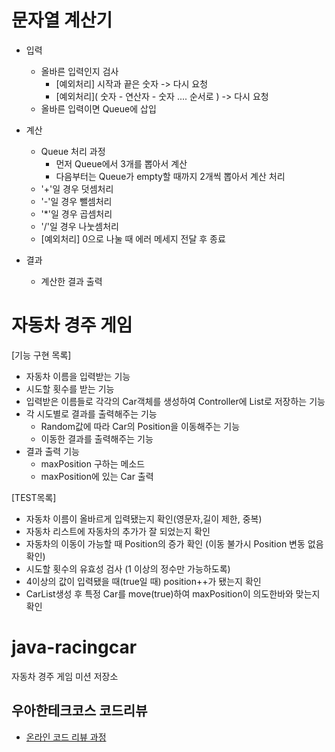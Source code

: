 # 문자열 계산기

- 입력
    + 올바른 입력인지 검사
        - [예외처리] 시작과 끝은 숫자 -> 다시 요청
        - [예외처리]( 숫자 - 연산자 - 숫자 .... 순서로 ) -> 다시 요청
    + 올바른 입력이면 Queue에 삽입
    
- 계산
    + Queue 처리 과정
        + 먼저 Queue에서 3개를 뽑아서 계산
        + 다음부터는 Queue가 empty할 때까지 2개씩 뽑아서 계산 처리
    + '+'일 경우 덧셈처리
    + '-'일 경우 뺄셈처리
    + '*'일 경우 곱셈처리
    + '/'일 경우 나눗셈처리   
    + [예외처리] 0으로 나눌 때 에러 메세지 전달 후 종료
 
- 결과
    + 계산한 결과 출력

# 자동차 경주 게임
[기능 구현 목록]
- 자동차 이름을 입력받는 기능
- 시도할 횟수를 받는 기능
- 입력받은 이름들로 각각의 Car객체를 생성하여 Controller에 List로 저장하는 기능
- 각 시도별로 결과를 출력해주는 기능
    + Random값에 따라 Car의 Position을 이동해주는 기능
    + 이동한 결과를 출력해주는 기능
- 결과 출력 기능
    + maxPosition 구하는 메소드
    + maxPosition에 있는 Car 출력

[TEST목록]
- 자동차 이름이 올바르게 입력됐는지 확인(영문자,길이 제한, 중복)
- 자동차 리스트에 자동차의 추가가 잘 되었는지 확인
- 자동차의 이동이 가능할 때 Position의 증가 확인 (이동 불가시 Position 변동 없음 확인)
- 시도할 횟수의 유효성 검사 (1 이상의 정수만 가능하도록)
- 4이상의 값이 입력됐을 때(true일 때) position++가 됐는지 확인
- CarList생성 후 특정 Car를 move(true)하여 maxPosition이  의도한바와 맞는지 확인


# java-racingcar
자동차 경주 게임 미션 저장소

## 우아한테크코스 코드리뷰
* [온라인 코드 리뷰 과정](https://github.com/woowacourse/woowacourse-docs/blob/master/maincourse/README.md)